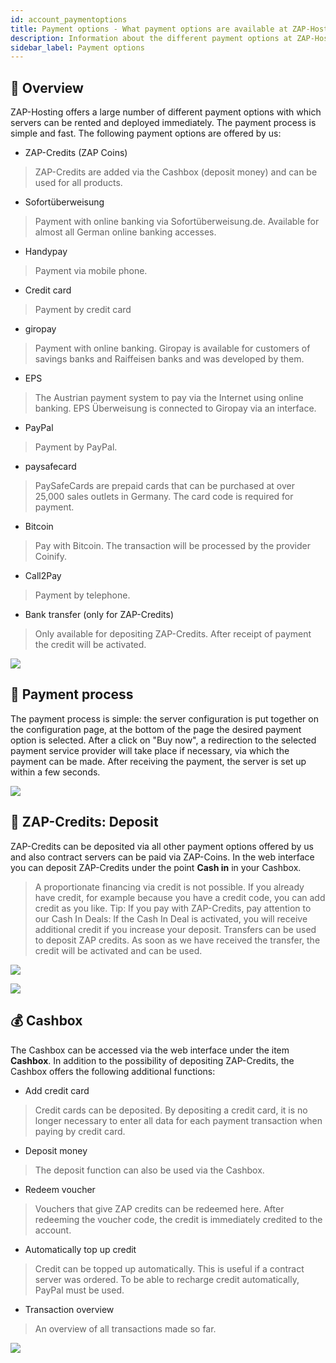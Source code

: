 ```yaml
---
id: account_paymentoptions
title: Payment options - What payment options are available at ZAP-Hosting.com
description: Information about the different payment options at ZAP-Hosting: PayPal, credit card, ZAP credit and more - ZAP-Hosting.com documentations
sidebar_label: Payment options
---
```


## 🧾 Overview
ZAP-Hosting offers a large number of different payment options with which servers can be rented and deployed immediately. The payment process is simple and fast. The following payment options are offered by us:
*  ZAP-Credits (ZAP Coins) 
> ZAP-Credits are added via the Cashbox (deposit money) and can be used for all products.
* Sofortüberweisung
> Payment with online banking via Sofortüberweisung.de. Available for almost all German online banking accesses.
* Handypay
> Payment via mobile phone.
* Credit card
> Payment by credit card
* giropay
> Payment with online banking. Giropay is available for customers of savings banks and Raiffeisen banks and was developed by them.
* EPS
> The Austrian payment system to pay via the Internet using online banking. EPS Überweisung is connected to Giropay via an interface.
* PayPal
> Payment by PayPal.
* paysafecard
> PaySafeCards are prepaid cards that can be purchased at over 25,000 sales outlets in Germany. The card code is required for payment.
* Bitcoin
> Pay with Bitcoin. The transaction will be processed by the provider Coinify.
* Call2Pay
> Payment by telephone.
* Bank transfer (only for ZAP-Credits)
> Only available for depositing ZAP-Credits. After receipt of payment the credit will be activated.

![](https://screensaver01.zap-hosting.com/index.php/apps/files_sharing/publicpreview/Ea95im39JEMCeBB?x=1920&y=619&a=true&file=chrome_IRPmUcH6Cm.png&scalingup=0)

## 💸 Payment process
The payment process is simple: the server configuration is put together on the configuration page, at the bottom of the page the desired payment option is selected. After a click on "Buy now", a redirection to the selected payment service provider will take place if necessary, via which the payment can be made. After receiving the payment, the server is set up within a few seconds.

![](https://screensaver01.zap-hosting.com/index.php/apps/files_sharing/publicpreview/Rz5yqxeeZF7WN2y?x=1920&y=619&a=true&file=chrome_b2F6lXb8AP.png&scalingup=0)

## 🏦 ZAP-Credits: Deposit
ZAP-Credits can be deposited via all other payment options offered by us and also contract servers can be paid via ZAP-Coins. In the web interface you can deposit ZAP-Credits under the point **Cash in** in your Cashbox.
> A proportionate financing via credit is not possible. If you already have credit, for example because you have a credit code, you can add credit as you like. Tip: If you pay with ZAP-Credits, pay attention to our Cash In Deals: If the Cash In Deal is activated, you will receive additional credit if you increase your deposit.
Transfers can be used to deposit ZAP credits. As soon as we have received the transfer, the credit will be activated and can be used.


![](https://screensaver01.zap-hosting.com/index.php/apps/files_sharing/publicpreview/iPDYFjbm9e9Nm6p?x=1920&y=620&a=true&file=chrome_rQewWKD9qK.png&scalingup=0)

![](https://screensaver01.zap-hosting.com/index.php/apps/files_sharing/publicpreview/Qb9sznKMiZSyGS9?x=1920&y=620&a=true&file=chrome_CqTtPV6j5Y.png&scalingup=0)

## 💰 Cashbox
The Cashbox can be accessed via the web interface under the item **Cashbox**. In addition to the possibility of depositing ZAP-Credits, the Cashbox offers the following additional functions:
* Add credit card
> Credit cards can be deposited. By depositing a credit card, it is no longer necessary to enter all data for each payment transaction when paying by credit card.
* Deposit money
> The deposit function can also be used via the Cashbox.
* Redeem voucher
> Vouchers that give ZAP credits can be redeemed here. After redeeming the voucher code, the credit is immediately credited to the account.
* Automatically top up credit
> Credit can be topped up automatically. This is useful if a contract server was ordered. To be able to recharge credit automatically, PayPal must be used.
* Transaction overview
> An overview of all transactions made so far.


![](https://screensaver01.zap-hosting.com/index.php/apps/files_sharing/publicpreview/Rxj5EAbXqffbjij?x=1920&y=620&a=true&file=chrome_EImA32HhiQ.png&scalingup=0)
